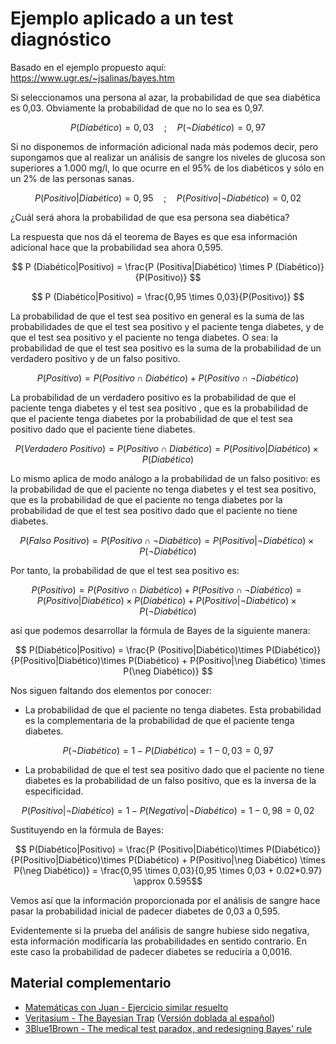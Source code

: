 # Ejemplo aplicado a un test diagnóstico

Basado en el ejemplo propuesto aquí: https://www.ugr.es/~jsalinas/bayes.htm

Si seleccionamos una persona al azar, la probabilidad de que sea diabética es 0,03. Obviamente la probabilidad de que no lo sea es 0,97.

$$ P(Diabético) = 0,03 \quad;\quad  P(\neg Diabético) = 0,97 $$

Si no disponemos de información adicional nada más podemos decir, pero supongamos que al realizar un análisis de sangre los niveles de glucosa son superiores a 1.000 mg/l, lo que ocurre en el 95% de los diabéticos y sólo en un 2% de las personas sanas.

$$ P(Positivo|Diabético) = 0,95 \quad;\quad P(Positivo|\neg Diabético) = 0,02 $$

¿Cuál será ahora la probabilidad de que esa persona sea diabética?

La respuesta que nos dá el teorema de Bayes es que esa información adicional hace que la probabilidad sea ahora 0,595.

$$  P (Diabético|Positivo) = \frac{P (Positiva|Diabético) \times P (Diabético)}{P(Positivo)} $$

$$ P (Diabético|Positivo) = \frac{0,95 \times 0,03}{P(Positivo)} $$

La probabilidad de que el test sea positivo en general es la suma de las probabilidades de que el test sea positivo y el paciente tenga diabetes, y de que el test sea positivo y el paciente no tenga diabetes. O sea: la probabilidad de que el test sea positivo es la suma de la probabilidad de un verdadero positivo y de un falso positivo.

$$ P(Positivo) = P(Positivo\cap Diabético) + P(Positivo\cap \neg Diabético) $$

La probabilidad de un verdadero positivo es la probabilidad de que el paciente tenga diabetes y el test sea positivo , que es la probabilidad de que el paciente tenga diabetes por la probabilidad de que el test sea positivo dado que el paciente tiene diabetes.

$$ P(Verdadero\ Positivo) = P(Positivo\cap Diabético) = P(Positivo|Diabético) \times P(Diabético) $$

Lo mismo aplica de modo análogo a la probabilidad de un falso positivo: es la probabilidad de que el paciente no tenga diabetes y el test sea positivo, que es la probabilidad de que el paciente no tenga diabetes por la probabilidad de que el test sea positivo dado que el paciente no tiene diabetes.

$$ P(Falso\ Positivo) = P(Positivo\cap \neg Diabético) = P(Positivo|\neg Diabético) \times P(\neg Diabético) $$

Por tanto, la probabilidad de que el test sea positivo es:

$$ P(Positivo) = P(Positivo\cap Diabético) + P(Positivo\cap \neg Diabético) = P(Positivo|Diabético) \times P(Diabético) + P(Positivo|\neg Diabético) \times P(\neg Diabético) $$

así que podemos desarrollar la fórmula de Bayes de la siguiente manera:

$$ P(Diabético|Positivo) = \frac{P (Positivo|Diabético)\times P(Diabético)} {P(Positivo|Diabético)\times P(Diabético) + P(Positivo|\neg Diabético) \times P(\neg Diabético)} $$

Nos siguen faltando dos elementos por conocer:

- La probabilidad de que el paciente no tenga diabetes. Esta probabilidad es la complementaria de la probabilidad de que el paciente tenga diabetes.

$$ P(\neg Diabético) = 1 - P(Diabético) = 1 - 0,03= 0,97 $$

- La probabilidad de que el test sea positivo dado que el paciente no tiene diabetes es la probabilidad de un falso positivo, que es la inversa de la especificidad.

$$ P(Positivo|\neg Diabético) = 1 - P(Negativo|\neg Diabético) = 1 - 0,98= 0,02 $$

Sustituyendo en la fórmula de Bayes:

$$ P(Diabético|Positivo) = \frac{P (Positivo|Diabético)\times P(Diabético)} {P(Positivo|Diabético)\times P(Diabético) + P(Positivo|\neg Diabético) \times P(\neg Diabético)} = \frac{0,95 \times 0,03}{0,95 \times 0,03 + 0.02*0.97} \approx 0.595$$

Vemos así que la información proporcionada por el análisis de sangre hace pasar la probabilidad inicial de padecer diabetes de 0,03 a 0,595.

Evidentemente si la prueba del análisis de sangre hubiese sido negativa, esta información modificaría las probabilidades en sentido contrario. En este caso la probabilidad de padecer diabetes se reduciría a 0,0016.

## Material complementario

- [Matemáticas con Juan - Ejercicio similar resuelto](https://www.youtube.com/watch?v=n11NDXIIcLI)
- [Veritasium - The Bayesian Trap](https://www.youtube.com/watch?v=R13BD8qKeTg) ([Versión doblada al español](https://www.youtube.com/watch?v=D7KKlC0LOyw))
- [3Blue1Brown - The medical test paradox, and redesigning Bayes' rule](https://www.youtube.com/watch?v=lG4VkPoG3ko)
